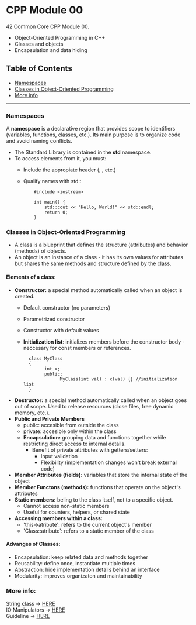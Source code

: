# **CPP Module 00**

42 Common Core CPP Module 00.  
- Object-Oriented Programming in C++
- Classes and objects
- Encapsulation and data hiding

## Table of Contents
- [Namespaces](#namespaces)
- [Classes in Object-Oriented Programming](#classes-in-object-oriented-programming)
- [More info](#more-info)

----------------------------------------

### Namespaces
A **namespace** is a declarative region that provides scope to identifiers (variables, functions, classes, etc.). Its main purpose is to organize code and avoid naming conflicts.
- The Standard Library is contained in the **std** namespace.
- To access elements from it, you must:
  - Include the appropiate header (<iostrem>, <string>, etc.)
  - Qualify names with std::

            #include <iostream>
            
            int main() {
                std::cout << "Hello, World!" << std::endl;
                return 0;
            }

### Classes in Object-Oriented Programming
- A class is a blueprint that defines the structure (attributes) and behavior (methods) of objects.
- An object is an instance of a class - it has its own values for attributes but shares the same methods and structure defined by the class.
  
#### Elements of a class:  
- **Constructor:** a special method automatically called when an object is created.
  - Default constructor (no parameters)
  - Parametrized constructor
  - Constructor with default values
  - **Initialization list**: initializes members before the constructor body - neccesary for const members or references.
 
          class MyClass
          {
                int x;
                public:
                      MyClass(int val) : x(val) {} //initialization list
          }
    
- **Destructor:** a special method automatically called when an object goes out of scope. Used to release resources (close files, free dynamic memory, etc.).
- **Public and Private Members**
  - public: accesible from outside the class
  - private: accesible only within the class
  - **Encapsulation:** grouping data and functions together while restricting direct access to internal details.
    - Benefit of private attributes with getters/setters:
      - Input validation
      - Flexibility (implementation changes won't break external code)
- **Member Attributes (fields):** variables that store the internal state of the object
- **Member Functons (methods):** functions that operate on the object's attributes
- **Static members:** beling to the class itself, not to a specific object.
  - Cannot access non-static members
  - Useful for counters, helpers, or shared state
- **Accessing members within a class:**
  - 'this->atribute': refers to the current object's member
  - 'Class::atribute': refers to a static member of the class

#### Advanges of Classes: 
- Encapsulation: keep related data and methods together
- Reusability: define once, instantiate multiple times
- Abstraction: hide implementation details behind an interface
- Modularity: improves organizaton and maintainability

### More info:

String class &rarr; [HERE](https://cplusplus.com/reference/string/string/#google_vignette)  
IO Manipulators &rarr; [HERE](https://cplusplus.com/reference/iomanip/)  
Guideline &rarr; [HERE](https://42-cursus.gitbook.io/guide/4-rank-04/cpp-00-04-doing/cpp00)  
